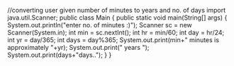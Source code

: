 
//converting user given number of minutes to years and no. of days
import java.util.Scanner;
public class Main
{
    public static void main(String[] args) {
        System.out.println("enter no. of minutes :)");
        Scanner sc = new Scanner(System.in);
        int min = sc.nextInt();
        int hr = min/60;
        int day = hr/24;
        int yr = day/365;
        int days = day%365;
        System.out.print(min+" minutes is approximately "+yr);
        System.out.print(" years ");
        System.out.print(days+"days..");
    }
}
